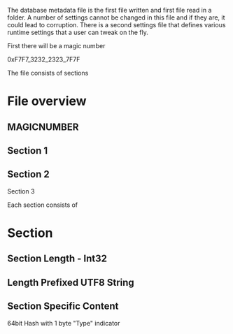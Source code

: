 The database metadata file is the first file written and first file read in a folder. A number of settings cannot be changed in this file and if they are, it could lead to corruption. 
There is a second settings file that defines various runtime settings that a user can tweak on the fly.

First there will be a magic number

0xF7F7_3232_2323_7F7F

The file consists of sections

# File overview

MAGICNUMBER
-------
Section 1
-------
Section 2
-------
Section 3

Each section consists of 

# Section

Section Length - Int32
-------------
Length Prefixed UTF8 String
-------------
Section Specific Content
-------------
64bit Hash with 1 byte "Type" indicator


